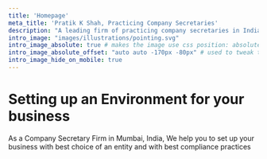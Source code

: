 ```yaml
---
title: 'Homepage'
meta_title: 'Pratik K Shah, Practicing Company Secretaries'
description: "A leading firm of practicing company secretaries in India"
intro_image: "images/illustrations/pointing.svg"
intro_image_absolute: true # makes the image use css position: absolute; so it looks "offset". It's a visual effect that might not always look good depending on the image you use.
intro_image_absolute_offset: "auto auto -170px -80px" # used to tweak the positioning of the absolute image if enabled above
intro_image_hide_on_mobile: true
---
```


# Setting up an Environment for your business

As a Company Secretary Firm in Mumbai, India, We help you to set up your business with best choice of an entity and with best compliance practices